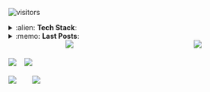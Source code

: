 ![visitors](https://visitor-badge.laobi.icu/badge?page_id=korayguler)

<details>
 <summary> :alien: <b>Tech Stack</b>: </summary>
<br>
<p align = "left">
 
<img src="https://raw.githubusercontent.com/korayguler/korayguler.github.io/master/icons/html5/html5-original-wordmark.svg" width="40px"/>  <img src="https://raw.githubusercontent.com/korayguler/korayguler.github.io/master/icons/css3/css3-original-wordmark.svg" width="40px"/>  <img src="https://raw.githubusercontent.com/korayguler/korayguler.github.io/master/icons/javascript/javascript-plain.svg" width="40px"/>  <img src="https://raw.githubusercontent.com/korayguler/korayguler.github.io/master/icons/react/react-original-wordmark.svg" width="40px"/>  <img src="https://raw.githubusercontent.com/korayguler/korayguler.github.io/master/icons/bootstrap/bootstrap-plain-wordmark.svg" width="40px"/>  <img src="https://raw.githubusercontent.com/korayguler/korayguler.github.io/master/icons/nodejs/nodejs-original.svg" width="40px"/>  <img src="https://raw.githubusercontent.com/korayguler/korayguler.github.io/master/icons/express/express-original.svg" width="40px"/>

<img src="https://raw.githubusercontent.com/korayguler/korayguler.github.io/master/icons/sass/sass-original.svg" width="40px"/>  <img src="https://raw.githubusercontent.com/korayguler/korayguler.github.io/master/icons/babel/babel-original.svg" width="40px"/>  <img src="https://raw.githubusercontent.com/korayguler/korayguler.github.io/master/icons/npm/npm-original-wordmark.svg" width="40px"/>  <img src="https://raw.githubusercontent.com/korayguler/korayguler.github.io/master/icons/gulp/gulp-plain.svg" width="40px"/><img src="https://raw.githubusercontent.com/korayguler/korayguler.github.io/master/icons/github/github-original.svg" width="30px"/>  <img src="https://raw.githubusercontent.com/korayguler/korayguler.github.io/master/icons/git/git-original.svg" width="30px"/>  <img src="https://raw.githubusercontent.com/korayguler/korayguler.github.io/master/icons/codepen/codepen-plain.svg" width="30px"/>  <img src="https://raw.githubusercontent.com/korayguler/korayguler.github.io/master/icons/photoshop/photoshop-plain.svg" width="30px"/>
</p>
</details>

<details>
 <summary> :memo: <b>Last Posts</b>: </summary>
<br>
<p align = "left">
<a target="_blank" href="https://korayguler.medium.com/gulp-sass-ve-browser-sync-ile-basit-geli%C5%9Ftirme-ortam%C4%B1-nas%C4%B1l-olu%C5%9Fturulur-99bb73fa097a">
 Gulp, Sass ve Browser-Sync ile basit geliştirme ortamı nasıl oluşturulur?
 </a>
</p>
</details>

<section style="width:100%">
 <div style="display: flex; justify-content: space-evenly;">
 <a  href="https://github.com/korayguler/live-exchange"><img style="max-width:100%;" src="https://github-readme-stats.vercel.app/api/pin?username=korayguler&repo=live-exchange" /></a>&nbsp;&nbsp;&nbsp;
 <a   href="https://github.com/korayguler/developer-portfolio"><img style="max-width:100%;" src="https://github-readme-stats.vercel.app/api/pin/?username=korayguler&repo=developer-portfolio" /></a>
 </div>
 &nbsp;
 &nbsp;
  <div >
 <a  href="https://github.com/korayguler/gulp-sass"><img   style="max-width:100%;" src="https://github-readme-stats.vercel.app/api/pin/?username=korayguler&repo=gulp-sass" /></a>&nbsp;&nbsp;&nbsp;
 <a href="https://github.com/korayguler/vuex-todolist"><img style="max-width:100%;" src="https://github-readme-stats.vercel.app/api/pin/?username=korayguler&repo=vuex-todolist" /></a>
 </div>
 &nbsp;
 &nbsp;
  <div >
 <a   style="margin-right:16px;"  href="https://github.com/korayguler/nodejs-auth-api"><img style="max-width:100%;" src="https://github-readme-stats.vercel.app/api/pin/?username=korayguler&repo=nodejs-auth-api" /></a>&nbsp;&nbsp;&nbsp;
 <a    href="https://github.com/korayguler/genesis-portfolio-template"><img style="max-width:100%;" src="https://github-readme-stats.vercel.app/api/pin/?username=korayguler&repo=genesis-portfolio-template" /></a>
 </span>
 </section>

